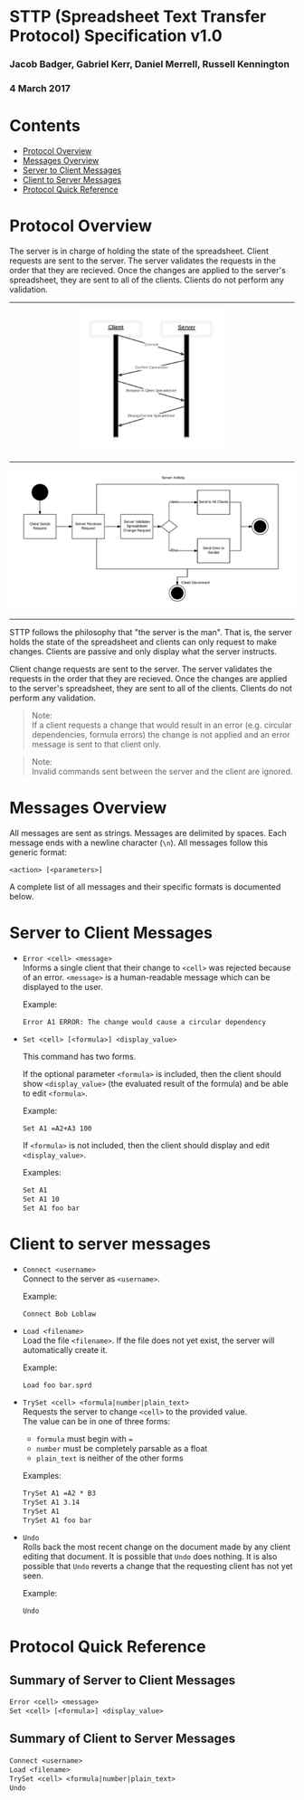# STTP (Spreadsheet Text Transfer Protocol) Specification v1.0

### Jacob Badger, Gabriel Kerr, Daniel Merrell, Russell Kennington
### 4 March 2017

# Contents

* [Protocol Overview](#po)
* [Messages Overview](#mo)
* [Server to Client Messages](#stcm)
* [Client to Server Messages](#cstm)
* [Protocol Quick Reference](#pqr)

# <a name="po"></a> Protocol Overview
The server is in charge of holding the state of the spreadsheet. Client requests are sent to the server. The server validates the requests in the order that they are recieved. Once the changes are applied to the server's spreadsheet, they are sent to all of the clients. Clients do not perform any validation.  
___
<p align="center">
      <img src="./ClientServerConn.png" width=250 height=250>
</p>

___

<p align="center">
      <img src="/ServerActivity.png">
</p>

___


STTP follows the philosophy that "the server is the man".
That is, the server holds the state of the spreadsheet and clients can only request to make changes.
Clients are passive and only display what the server instructs.

Client change requests are sent to the server.
The server validates the requests in the order that they are recieved.
Once the changes are applied to the server's spreadsheet, they are sent to all of the clients.
Clients do not perform any validation.

> Note:  
If a client requests a change that would result in an error (e.g. circular dependencies, formula errors)
the change is not applied and an error message is sent to that client only.

> Note:  
Invalid commands sent between the server and the client are ignored.

# <a name="mo"></a>Messages Overview

All messages are sent as strings. Messages are delimited by spaces. Each message ends with a newline character (`\n`). All messages follow this generic format: 

```
<action> [<parameters>]
```

A complete list of all messages and their specific formats is documented below. 

# <a name="stcm"></a> Server to Client Messages

- `Error <cell> <message>`  
Informs a single client that their change to `<cell>` was rejected because of an error. `<message>` is a human-readable message which can be displayed to the user.  

    Example:
    ```
    Error A1 ERROR: The change would cause a circular dependency
    ```

- `Set <cell> [<formula>] <display_value>`

  This command has two forms.

  If the optional parameter `<formula>` is included,
then the client should show `<display_value>`
(the evaluated result of the formula)
and be able to edit `<formula>`.

    Example:
    ```
    Set A1 =A2+A3 100
    ```

  If `<formula>` is not included,
then the client should display and edit `<display_value>`.

    Examples:
    ```
    Set A1
    Set A1 10
    Set A1 foo bar
    ```

# <a name="cstm"></a>Client to server messages

- `Connect <username>`  
Connect to the server as `<username>`.  

    Example:
    ```
    Connect Bob Loblaw
    ```

- `Load <filename>`  
Load the file `<filename>`. If the file does not yet exist, the server will automatically create it.  

    Example:
    ```
    Load foo bar.sprd
    ```

- `TrySet <cell> <formula|number|plain_text>`  
Requests the server to change `<cell>` to the provided value.  
The value can be in one of three forms:  
  - `formula` must begin with `=`
  - `number` must be completely parsable as a float
  - `plain_text` is neither of the other forms

  Examples:

    ```
    TrySet A1 =A2 * B3
    TrySet A1 3.14
    TrySet A1
    TrySet A1 foo bar
    ```

- `Undo`  
Rolls back the most recent change on the document made by any client editing that document. It is possible that `Undo` does nothing. It is also possible that `Undo` reverts a change that the requesting client has not yet seen.  

    Example:
    ```
    Undo
    ```

# <a name="pqr"></a>Protocol Quick Reference

## Summary of Server to Client Messages

```
Error <cell> <message>
Set <cell> [<formula>] <display_value>
```

## Summary of Client to Server Messages

```
Connect <username>
Load <filename>
TrySet <cell> <formula|number|plain_text>
Undo
```
